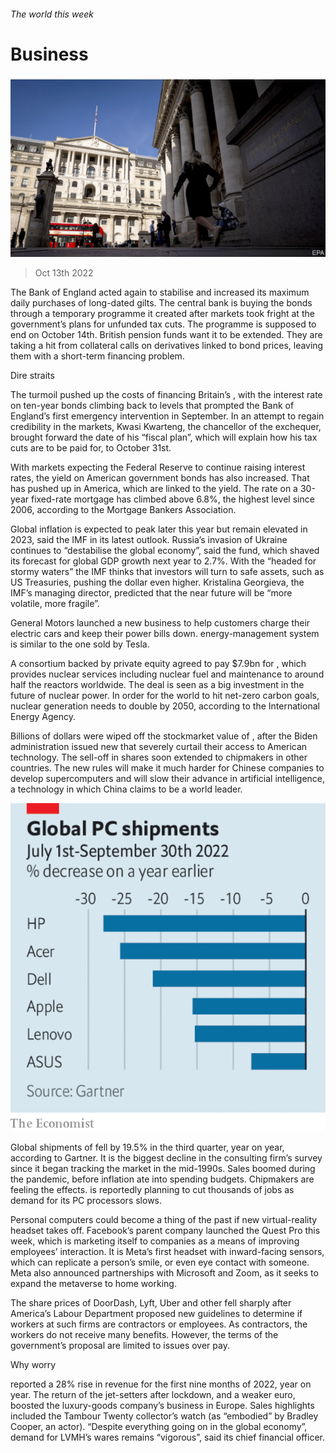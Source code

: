 ###### The world this week

# Business 

#####  

![image](images/20221015_WWP501.jpg) 

> Oct 13th 2022 

The Bank of England acted again to stabilise  and increased its maximum daily purchases of long-dated gilts. The central bank is buying the bonds through a temporary programme it created after markets took fright at the government’s plans for unfunded tax cuts. The programme is supposed to end on October 14th. British pension funds want it to be extended. They are taking a hit from collateral calls on derivatives linked to bond prices, leaving them with a short-term financing problem. 

Dire straits

The turmoil pushed up the costs of financing Britain’s , with the interest rate on ten-year bonds climbing back to levels that prompted the Bank of England’s first emergency intervention in September. In an attempt to regain credibility in the markets, Kwasi Kwarteng, the chancellor of the exchequer, brought forward the date of his “fiscal plan”, which will explain how his tax cuts are to be paid for, to October 31st. 

With markets expecting the Federal Reserve to continue raising interest rates, the yield on American government bonds has also increased. That has pushed up  in America, which are linked to the yield. The rate on a 30-year fixed-rate mortgage has climbed above 6.8%, the highest level since 2006, according to the Mortgage Bankers Association. 

Global inflation is expected to peak later this year but remain elevated in 2023, said the IMF in its latest outlook. Russia’s invasion of Ukraine continues to “destabilise the global economy”, said the fund, which shaved its forecast for global GDP growth next year to 2.7%. With the  “headed for stormy waters” the IMF thinks that investors will turn to safe assets, such as US Treasuries, pushing the dollar even higher. Kristalina Georgieva, the IMF’s managing director, predicted that the near future will be “more volatile, more fragile”.

General Motors launched a new business to help customers charge their electric cars and keep their power bills down.   energy-management system is similar to the one sold by Tesla. 

A consortium backed by private equity agreed to pay $7.9bn for , which provides nuclear services including nuclear fuel and maintenance to around half the reactors worldwide. The deal is seen as a big investment in the future of nuclear power. In order for the world to hit net-zero carbon goals, nuclear generation needs to double by 2050, according to the International Energy Agency. 

Billions of dollars were wiped off the stockmarket value of , after the Biden administration issued new  that severely curtail their access to American technology. The sell-off in shares soon extended to chipmakers in other countries. The new rules will make it much harder for Chinese companies to develop supercomputers and will slow their advance in artificial intelligence, a technology in which China claims to be a world leader. 

![image](images/20221015_WWC361.png) 


Global shipments of  fell by 19.5% in the third quarter, year on year, according to Gartner. It is the biggest decline in the consulting firm’s survey since it began tracking the market in the mid-1990s. Sales boomed during the pandemic, before inflation ate into spending budgets. Chipmakers are feeling the effects.  is reportedly planning to cut thousands of jobs as demand for its PC processors slows. 

Personal computers could become a thing of the past if  new virtual-reality headset takes off. Facebook’s parent company launched the Quest Pro this week, which is marketing itself to companies as a means of improving employees’ interaction. It is Meta’s first headset with inward-facing sensors, which can replicate a person’s smile, or even eye contact with someone. Meta also announced partnerships with Microsoft and Zoom, as it seeks to expand the metaverse to home working. 

The share prices of DoorDash, Lyft, Uber and other  fell sharply after America’s Labour Department proposed new guidelines to determine if workers at such firms are contractors or employees. As contractors, the workers do not receive many benefits. However, the terms of the government’s proposal are limited to issues over pay. 

Why worry

 reported a 28% rise in revenue for the first nine months of 2022, year on year. The return of the jet-setters after lockdown, and a weaker euro, boosted the luxury-goods company’s business in Europe. Sales highlights included the Tambour Twenty collector’s watch (as “embodied” by Bradley Cooper, an actor). “Despite everything going on in the global economy”, demand for LVMH’s wares remains “vigorous”, said its chief financial officer. 

